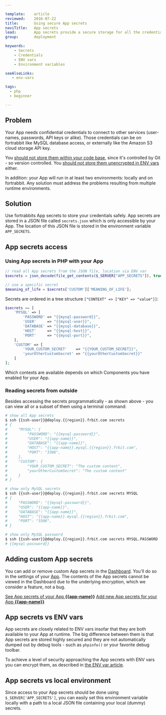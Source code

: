 ```yaml
---

template:    article
reviewed:    2016-07-22
title:       Using secure App secrets
naviTitle:   App secrets
lead:        App secrets provide a secure storage for all the credentials your App needs to run.
group:       deployment

keywords:
    - Secrets
    - Credentials
    - ENV vars
    - Environment variables

seeAlsoLinks:
   - env-vars

tags:
  - php
  - beginner

---
```


## Problem

Your App needs confidential credentials to connect to other services (user-names, passwords, API keys or alike). Those credentials can be on fortrabbit like MySQL database access, or externally like the Amazon S3 cloud storage API key.

You [should not store them within your code base](//blog.fortrabbit.com/how-to-keep-a-secret#not-in-git), since it's controlled by Git - so version controlled. You [should not store them unencrypted in ENV vars](//blog.fortrabbit.com/how-to-keep-a-secret#not-in-an-env-var-either-) either.

In addition: your App will run in at least two environments: locally and on fortrabbit. Any solution must address the problems resulting from multiple runtime environments.

## Solution

Use fortrabbits App secrets to store your credentials safely. App secrets are stored in a JSON file called `secrets.json` which is only accessible by your App. The location of this JSON file is stored in the environment variable `APP_SECRETS`.

## App secrets access

### Using App secrets in PHP with your App

```php
// read all App secrets from the JSON file, location via ENV var
$secrets = json_decode(file_get_contents($_SERVER["APP_SECRETS"]), true);

// use a specific secret
$meaning_of_life = $secrets['CUSTOM']['MEANING_OF_LIFE'];
```

Secrets are ordered in a tree structure `["CONTEXT" => ["KEY" => "value"]]`:

```php
$secrets == [
    'MYSQL' => [
        'PASSWORD' => "{{mysql-password}}",
        'USER'     => "{{mysql-user}}",
        'DATABASE' => "{{mysql-database}}",
        'HOST'     => "{{mysql-host}}",
        'PORT'     => "{{mysql-port}}",
    ],
    'CUSTOM' => [
        'YOUR_CUSTOM_SECRET'    => "{{YOUR_CUSTOM_SECRET}}",
        'yourOtherCustomSecret' => "{{yourOtherCustomSecret}}"
    ]
];
```

Which contexts are available depends on which Components you have enabled for your App. 


### Reading secrets from outside

Besides accessing the secrets programmatically - as shown above - you can view all or a subset of them using a terminal command:

```bash
# show all App secrets
$ ssh {{ssh-user}}@deploy.{{region}}.frbit.com secrets
# {
#     "MYSQL": {
#         "PASSWORD": "{{mysql-password}}",
#         "USER": "{{app-name}}",
#         "DATABASE": "{{app-name}}",
#         "HOST": "{{app-name}}.mysql.{{region}}.frbit.com",
#         "PORT": "3306",
#     },
#     "CUSTOM": {
#         "YOUR_CUSTOM_SECRET": "The custom content",
#         "yourOtherCustomSecret": "The custom content"
#     }
# }

# show only MySQL secrets
$ ssh {{ssh-user}}@deploy.{{region}}.frbit.com secrets MYSQL
# {
#     "PASSWORD": "{{mysql-password}}",
#     "USER": "{{app-name}}",
#     "DATABASE": "{{app-name}}",
#     "HOST": "{{app-name}}.mysql.{{region}}.frbit.com",
#     "PORT": "3306",
# }

# show only MySQL password
$ ssh {{ssh-user}}@deploy.{{region}}.frbit.com secrets MYSQL.PASSWORD
# {{mysql-password}}
```


## Adding custom App secrets

You can add or remove custom App secrets in the [Dashboard](dashboard). You'll do so in the settings of your [App](app). The contents of the App secrets cannot be viewed in the Dashboard due to the underlying encryption, which we consider a feature, not a bug.

<div markdown="1" data-user="known">

[See App secrets of your App **{{app-name}}**](https://dashboard.fortrabbit.com/apps/{{app-name}}/secrets)
[Add new App secrets for your App **{{app-name}}**](https://dashboard.fortrabbit.com/apps/{{app-name}}/secrets/new)

</div>


## App secrets vs ENV vars

App secrets are closely related to ENV vars insofar that they are both available to your App at runtime. The big difference between them is that App secrets are stored highly secured and they are not automatically dumped out by debug tools - such as `phpinfo()` or your favorite debug toolbar.

To achieve a level of security approaching the App secrets with ENV vars you can encrypt them, as described in [the ENV var article](env-vars#toc-env-vars-vs-security).

## App secrets vs local environment

Since access to your App secrets should be done using `$_SERVER['APP_SECRETS']`, you can easily set this environment variable locally with a path to a local JSON file containing your local (dummy) secrets.
